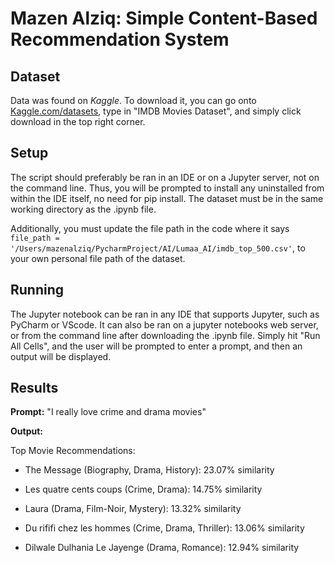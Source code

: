 # Mazen Alziq: Simple Content-Based Recommendation System


## Dataset

Data was found on *Kaggle*. To download it, you can go onto [Kaggle.com/datasets](Kaggle.com/datasets), type in "IMDB Movies Dataset", and simply click download in the top right corner.

## Setup 

The script should preferably be ran in an IDE or on a Jupyter server, not on the command line. Thus, you will be prompted to install any uninstalled from within the IDE itself, no need for pip install. The dataset must be in the same working directory as the .ipynb file. 

Additionally, you must update the file path in the code where it says `file_path = '/Users/mazenalziq/PycharmProject/AI/Lumaa_AI/imdb_top_500.csv'`, to your own personal file path of the dataset.

## Running

The Jupyter notebook can be ran in any IDE that supports Jupyter, such as PyCharm or VScode. It can also be ran on a jupyter notebooks web server, or from the command line after downloading the .ipynb file. Simply hit "Run All Cells", and the user will be prompted to enter a prompt, and then an output will be displayed.

## Results

**Prompt:** "I really love crime and drama movies"



**Output:**

Top Movie Recommendations:
* The Message (Biography, Drama, History): 23.07% similarity

* Les quatre cents coups (Crime, Drama): 14.75% similarity

* Laura (Drama, Film-Noir, Mystery): 13.32% similarity

* Du rififi chez les hommes (Crime, Drama, Thriller): 13.06% similarity

* Dilwale Dulhania Le Jayenge (Drama, Romance): 12.94% similarity



